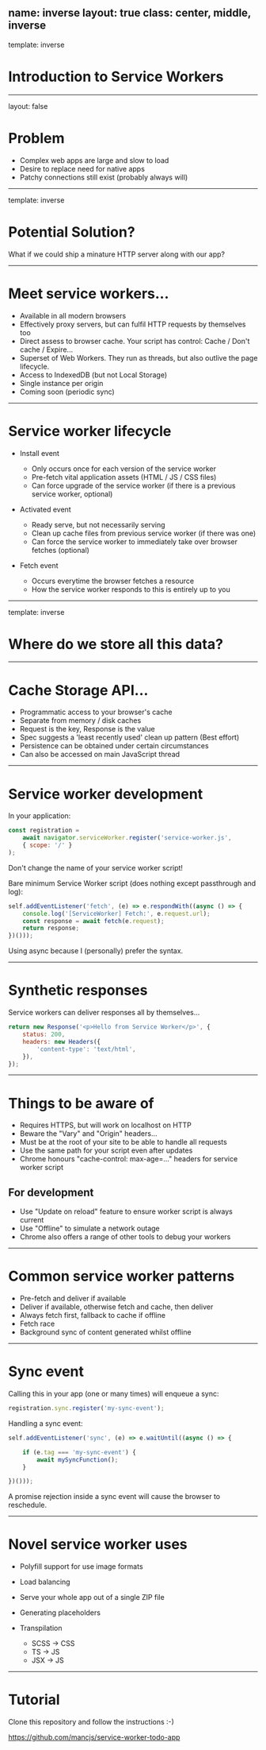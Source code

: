 name: inverse
layout: true
class: center, middle, inverse
---
template: inverse

# Introduction to Service Workers

---
layout: false

# Problem

- Complex web apps are large and slow to load
- Desire to replace need for native apps
- Patchy connections still exist (probably always will)

---
template: inverse

# Potential Solution?

What if we could ship a minature HTTP server along with our app?

---

# Meet service workers...

- Available in all modern browsers
- Effectively proxy servers, but can fulfil HTTP requests by themselves too
- Direct assess to browser cache. Your script has control: Cache / Don't cache / Expire...
- Superset of Web Workers. They run as threads, but also outlive the page lifecycle.
- Access to IndexedDB (but not Local Storage)
- Single instance per origin
- Coming soon (periodic sync)

---

# Service worker lifecycle

- Install event
    - Only occurs once for each version of the service worker
    - Pre-fetch vital application assets (HTML / JS / CSS files)
    - Can force upgrade of the service worker (if there is a previous service worker, optional)

- Activated event
    - Ready serve, but not necessarily serving
    - Clean up cache files from previous service worker (if there was one)
    - Can force the service worker to immediately take over browser fetches (optional)

- Fetch event
    - Occurs everytime the browser fetches a resource
    - How the service worker responds to this is entirely up to you

---
template: inverse

# Where do we store all this data?

---

# Cache Storage API...

- Programmatic access to your browser's cache
- Separate from memory / disk caches
- Request is the key, Response is the value
- Spec suggests a 'least recently used' clean up pattern (Best effort)
- Persistence can be obtained under certain circumstances
- Can also be accessed on main JavaScript thread

---

# Service worker development

In your application:

```javascript
const registration = 
    await navigator.serviceWorker.register('service-worker.js', 
    { scope: '/' }
);
```

Don't change the name of your service worker script!

Bare minimum Service Worker script (does nothing except passthrough and log):

```javascript
self.addEventListener('fetch', (e) => e.respondWith((async () => {
    console.log('[ServiceWorker] Fetch:', e.request.url);
    const response = await fetch(e.request);
    return response;
})()));
```

Using async because I (personally) prefer the syntax.

---

# Synthetic responses

Service workers can deliver responses all by themselves...

```javascript
return new Response('<p>Hello from Service Worker</p>', {
    status: 200,
    headers: new Headers({
        'content-type': 'text/html',
    }),
});
```

---

# Things to be aware of

- Requires HTTPS, but will work on localhost on HTTP
- Beware the "Vary" and "Origin" headers...
- Must be at the root of your site to be able to handle all requests
- Use the same path for your script even after updates
- Chrome honours "cache-control: max-age=..." headers for service worker script

## For development

- Use "Update on reload" feature to ensure worker script is always current
- Use "Offline" to simulate a network outage
- Chrome also offers a range of other tools to debug your workers

---

# Common service worker patterns

- Pre-fetch and deliver if available
- Deliver if available, otherwise fetch and cache, then deliver
- Always fetch first, fallback to cache if offline
- Fetch race
- Background sync of content generated whilst offline

---

# Sync event

Calling this in your app (one or many times) will enqueue a sync:

```javascript
registration.sync.register('my-sync-event');
```

Handling a sync event:

```javascript
self.addEventListener('sync', (e) => e.waitUntil((async () => {

    if (e.tag === 'my-sync-event') {
        await mySyncFunction();
    }

})()));
```

A promise rejection inside a sync event will cause the browser to reschedule.

---

# Novel service worker uses

- Polyfill support for use image formats
- Load balancing
- Serve your whole app out of a single ZIP file
- Generating placeholders
- Transpilation

    - SCSS -> CSS
    - TS -> JS
    - JSX -> JS

---

# Tutorial

Clone this repository and follow the instructions :-)

https://github.com/mancjs/service-worker-todo-app
